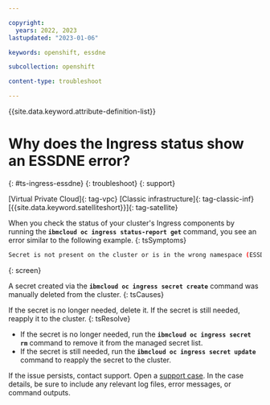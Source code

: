 ```yaml
---

copyright: 
  years: 2022, 2023
lastupdated: "2023-01-06"

keywords: openshift, essdne

subcollection: openshift

content-type: troubleshoot

---
```


{{site.data.keyword.attribute-definition-list}}


# Why does the Ingress status show an ESSDNE error?
{: #ts-ingress-essdne}
{: troubleshoot}
{: support}

[Virtual Private Cloud]{: tag-vpc} [Classic infrastructure]{: tag-classic-inf} [{{site.data.keyword.satelliteshort}}]{: tag-satellite}

When you check the status of your cluster's Ingress components by running the **`ibmcloud oc ingress status-report get`** command, you see an error similar to the following example.
{: tsSymptoms}

```sh
Secret is not present on the cluster or is in the wrong namespace (ESSDNE).
```
{: screen}

A secret created via the **`ibmcloud oc ingress secret create`** command was manually deleted from the cluster.
{: tsCauses}

If the secret is no longer needed, delete it. If the secret is still needed, reapply it to the cluster.
{: tsResolve}


- If the secret is no longer needed, run the **`ibmcloud oc ingress secret rm`** command to remove it from the managed secret list.
- If the secret is still needed, run the **`ibmcloud oc ingress secret update`** command to reapply the secret to the cluster.


If the issue persists, contact support. Open a [support case](/docs/get-support?topic=get-support-using-avatar). In the case details, be sure to include any relevant log files, error messages, or command outputs.



